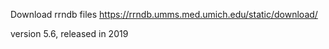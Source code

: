 Download rrndb files
https://rrndb.umms.med.umich.edu/static/download/

version 5.6, released in 2019
